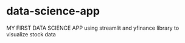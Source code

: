 # data-science-app

MY FIRST DATA SCIENCE APP using streamlit and yfinance library to visualize stock data

